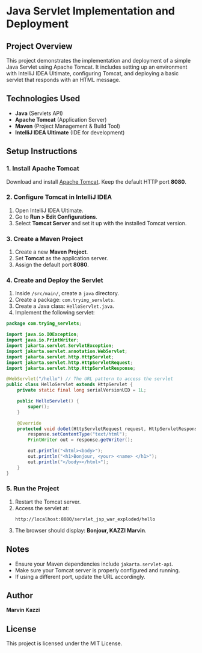 # Java Servlet Implementation and Deployment

## Project Overview
This project demonstrates the implementation and deployment of a simple Java Servlet using Apache Tomcat. It includes setting up an environment with IntelliJ IDEA Ultimate, configuring Tomcat, and deploying a basic servlet that responds with an HTML message.

## Technologies Used
- **Java** (Servlets API)
- **Apache Tomcat** (Application Server)
- **Maven** (Project Management & Build Tool)
- **IntelliJ IDEA Ultimate** (IDE for development)

## Setup Instructions

### 1. Install Apache Tomcat
Download and install [Apache Tomcat](https://tomcat.apache.org/download-90.cgi). Keep the default HTTP port **8080**.

### 2. Configure Tomcat in IntelliJ IDEA
1. Open IntelliJ IDEA Ultimate.
2. Go to **Run > Edit Configurations**.
3. Select **Tomcat Server** and set it up with the installed Tomcat version.

### 3. Create a Maven Project
1. Create a new **Maven Project**.
2. Set **Tomcat** as the application server.
3. Assign the default port **8080**.

### 4. Create and Deploy the Servlet
1. Inside `/src/main/`, create a `java` directory.
2. Create a package: `com.trying_servlets`.
3. Create a Java class: `HelloServlet.java`.
4. Implement the following servlet:

```java
package com.trying_servlets;

import java.io.IOException;
import java.io.PrintWriter;
import jakarta.servlet.ServletException;
import jakarta.servlet.annotation.WebServlet;
import jakarta.servlet.http.HttpServlet;
import jakarta.servlet.http.HttpServletRequest;
import jakarta.servlet.http.HttpServletResponse;

@WebServlet("/hello") // The URL pattern to access the servlet
public class HelloServlet extends HttpServlet {
    private static final long serialVersionUID = 1L;

    public HelloServlet() {
        super();
    }

    @Override
    protected void doGet(HttpServletRequest request, HttpServletResponse response) throws ServletException, IOException {
        response.setContentType("text/html");
        PrintWriter out = response.getWriter();

        out.println("<html><body>");
        out.println("<h1>Bonjour, <your> <name> </h1>");
        out.println("</body></html>");
    }
}
```

### 5. Run the Project
1. Restart the Tomcat server.
2. Access the servlet at:
   ```
   http://localhost:8080/servlet_jsp_war_exploded/hello
   ```
3. The browser should display: **Bonjour, KAZZI Marvin**.

## Notes
- Ensure your Maven dependencies include `jakarta.servlet-api`.
- Make sure your Tomcat server is properly configured and running.
- If using a different port, update the URL accordingly.

## Author
**Marvin Kazzi**

## License
This project is licensed under the MIT License.

